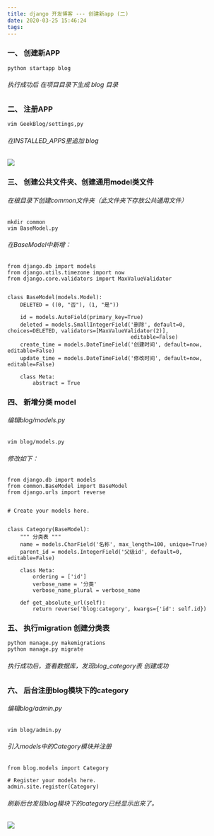 ```yaml
---
title: django 开发博客 --- 创建新app (二)
date: 2020-03-25 15:46:24
tags:
---
```


### 一、 创建新APP
```
python startapp blog
```
###### 执行成功后 在项目目录下生成 blog 目录

<!-- more -->
### 二、 注册APP
```
vim GeekBlog/settings,py
```
###### 在INSTALLED_APPS里追加 blog
![](/media/editor/8_20191216113902837014.png)
### 三、 创建公共文件夹、创建通用model类文件
###### 在根目录下创建common文件夹（此文件夹下存放公共通用文件）
```
mkdir common
vim BaseModel.py
```
###### 在BaseModel中新增：
```
from django.db import models
from django.utils.timezone import now
from django.core.validators import MaxValueValidator


class BaseModel(models.Model):
    DELETED = ((0, "否"), (1, "是"))

    id = models.AutoField(primary_key=True)
    deleted = models.SmallIntegerField('删除', default=0, choices=DELETED, validators=[MaxValueValidator(2)],
                                       editable=False)
    create_time = models.DateTimeField('创建时间', default=now, editable=False)
    update_time = models.DateTimeField('修改时间', default=now, editable=False)

    class Meta:
        abstract = True
```
### 四、 新增分类 model
###### 编辑blog/models.py
```
vim blog/models.py
```
###### 修改如下：
```
from django.db import models
from common.BaseModel import BaseModel
from django.urls import reverse


# Create your models here.


class Category(BaseModel):
    """ 分类表 """
    name = models.CharField('名称', max_length=100, unique=True)
    parent_id = models.IntegerField('父级id', default=0, editable=False)

    class Meta:
        ordering = ['id']
        verbose_name = '分类'
        verbose_name_plural = verbose_name

    def get_absolute_url(self):
        return reverse('blog:category', kwargs={'id': self.id})
```
### 五、 执行migration 创建分类表
```
python manage.py makemigrations
python manage.py migrate
```
###### 执行成功后，查看数据库，发现blog_category表 创建成功
### 六、 后台注册blog模块下的category
###### 编辑blog/admin.py
```
vim blog/admin.py
```
###### 引入models中的Category模块并注册
```
from blog.models import Category

# Register your models here.
admin.site.register(Category)
```

###### 刷新后台发现blog模块下的category已经显示出来了。
![](/media/editor/1_20191216140921062450.png)
